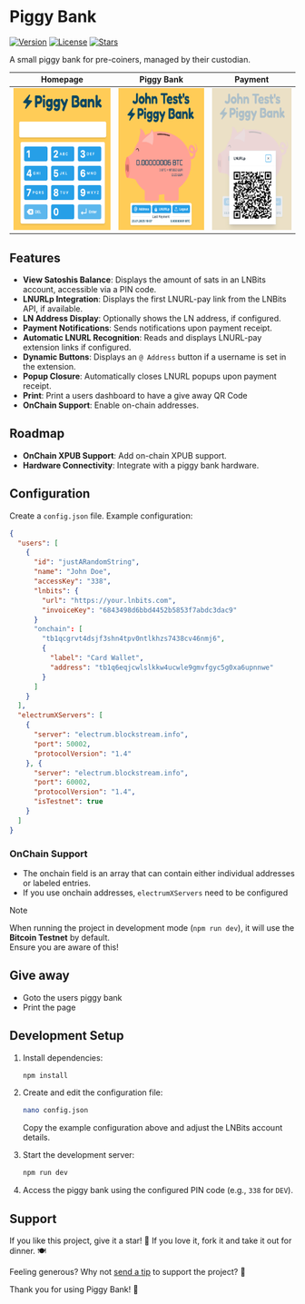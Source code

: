 # Piggy Bank

[![Version](https://img.shields.io/github/package-json/v/thespielplatz/piggy-bank?color=F7941E)](https://github.com/thespielplatz/piggy-bank/)
[![License](https://img.shields.io/github/license/thespielplatz/piggy-bank?color=F7941E)](https://github.com/thespielplatz/piggy-bank/blob/main/LICENSE)
[![Stars](https://img.shields.io/github/stars/thespielplatz/piggy-bank.svg?style=flat&color=F7941E)](https://github.com/thespielplatz/piggy-bank/stargazers)

A small piggy bank for pre-coiners, managed by their custodian.

| **Homepage** | **Piggy Bank** | **Payment** |
|---|---|---|
| <img src="docs/img/homepage.png" alt="Homepage" height="250px"> | <img src="docs/img/piggy.png" alt="Piggy Bank" height="250px"> | <img src="docs/img/lnurlp.png" alt="Payment" height="250px"> |

## Features

- **View Satoshis Balance**: Displays the amount of sats in an LNBits account, accessible via a PIN code.
- **LNURLp Integration**: Displays the first LNURL-pay link from the LNBits API, if available.
- **LN Address Display**: Optionally shows the LN address, if configured.
- **Payment Notifications**: Sends notifications upon payment receipt.
- **Automatic LNURL Recognition**: Reads and displays LNURL-pay extension links if configured.
- **Dynamic Buttons**: Displays an `@ Address` button if a username is set in the extension.
- **Popup Closure**: Automatically closes LNURL popups upon payment receipt.
- **Print**: Print a users dashboard to have a give away QR Code
- **OnChain Support**: Enable on-chain addresses.

## Roadmap

- **OnChain XPUB Support**: Add on-chain XPUB support.
- **Hardware Connectivity**: Integrate with a piggy bank hardware.

## Configuration

Create a `config.json` file. Example configuration:

```json
{
  "users": [
    {
      "id": "justARandomString",
      "name": "John Doe",
      "accessKey": "338",
      "lnbits": {
        "url": "https://your.lnbits.com",
        "invoiceKey": "6843498d6bbd4452b5853f7abdc3dac9"
      }
      "onchain": [
        "tb1qcgrvt4dsjf3shn4tpv0ntlkhzs7438cv46nmj6",
        {
          "label": "Card Wallet",
          "address": "tb1q6eqjcwlslkkw4ucwle9gmvfgyc5g0xa6upnnwe"
        }
      ]
    }
  ],
  "electrumXServers": [
    {
      "server": "electrum.blockstream.info",
      "port": 50002,
      "protocolVersion": "1.4"
    }, {
      "server": "electrum.blockstream.info",
      "port": 60002,
      "protocolVersion": "1.4",
      "isTestnet": true
    }
  ]    
}
```

### OnChain Support

* The onchain field is an array that can contain either individual addresses or labeled entries.
* If you use onchain addresses, `electrumXServers` need to be configured

> [!NOTE]
> When running the project in development mode (`npm run dev`), it will use the **Bitcoin Testnet** by default.  
> Ensure you are aware of this!

## Give away

- Goto the users piggy bank
- Print the page

## Development Setup

1. Install dependencies:

   ```bash
   npm install
   ```

2. Create and edit the configuration file:

   ```bash
   nano config.json
   ```

   Copy the example configuration above and adjust the LNBits account details.

3. Start the development server:

   ```bash
   npm run dev
   ```

4. Access the piggy bank using the configured PIN code (e.g., `338` for `DEV`).

## Support

If you like this project, give it a star! 🌟 If you love it, fork it and take it out for dinner. 🍽️

Feeling generous? Why not [send a tip](https://thespielplatz.com/tip-jar) to support the project? 💖

Thank you for using Piggy Bank! 🎉
